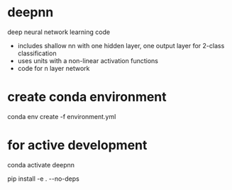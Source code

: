 # deepnn
deep neural network learning code
* includes shallow nn with one hidden layer, one output layer for 2-class classification
* uses units with a non-linear activation functions
* code for n layer network

# create conda environment
conda env create -f environment.yml 

# for active development
conda activate deepnn

pip install -e . --no-deps
